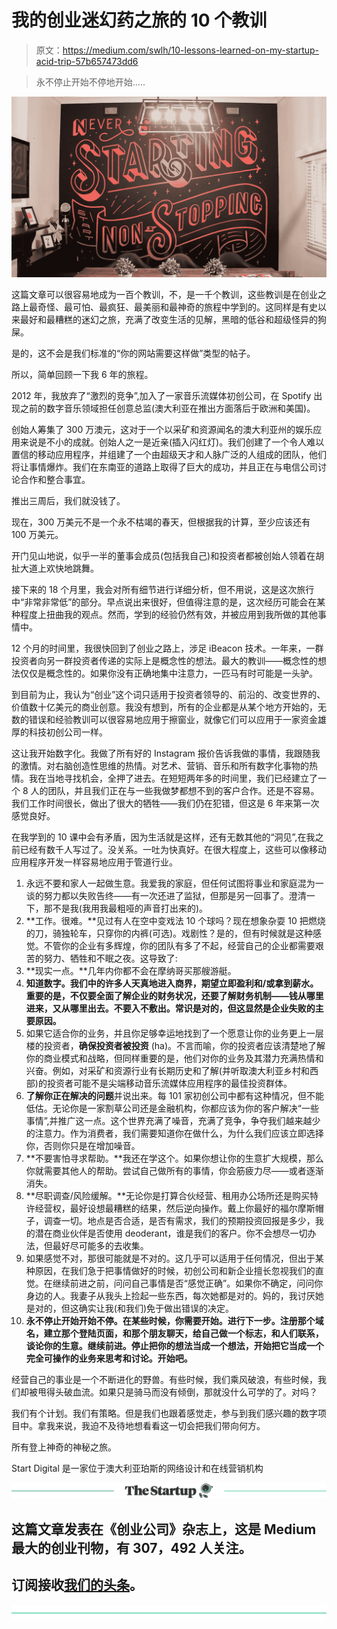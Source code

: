 # 我的创业迷幻药之旅的 10 个教训

> 原文：<https://medium.com/swlh/10-lessons-learned-on-my-startup-acid-trip-57b657473dd6>

> 永不停止开始不停地开始…..

![](img/bee14c1bb0e0bca9bc64f17d8acc4d03.png)

这篇文章可以很容易地成为一百个教训，不，是一千个教训，这些教训是在创业之路上最奇怪、最可怕、最疯狂、最美丽和最神奇的旅程中学到的。这同样是有史以来最好和最糟糕的迷幻之旅，充满了改变生活的见解，黑暗的低谷和超级怪异的狗屎。

是的，这不会是我们标准的“你的网站需要这样做”类型的帖子。

所以，简单回顾一下我 6 年的旅程。

2012 年，我放弃了“激烈的竞争”,加入了一家音乐流媒体初创公司，在 Spotify 出现之前的数字音乐领域担任创意总监(澳大利亚在推出方面落后于欧洲和美国)。

创始人筹集了 300 万澳元，这对于一个以采矿和资源闻名的澳大利亚州的娱乐应用来说是不小的成就。创始人之一是近亲(插入闪红灯)。我们创建了一个令人难以置信的移动应用程序，并组建了一个由超级天才和人脉广泛的人组成的团队，他们将让事情爆炸。我们在东南亚的道路上取得了巨大的成功，并且正在与电信公司讨论合作和整合事宜。

推出三周后，我们就没钱了。

现在，300 万美元不是一个永不枯竭的春天，但根据我的计算，至少应该还有 100 万美元。

开门见山地说，似乎一半的董事会成员(包括我自己)和投资者都被创始人领着在胡扯大道上欢快地跳舞。

接下来的 18 个月里，我会对所有细节进行详细分析，但不用说，这是这次旅行中“非常非常低”的部分。早点说出来很好，但值得注意的是，这次经历可能会在某种程度上扭曲我的观点。然而，学到的经验仍然有效，并被应用到我所做的其他事情中。

12 个月的时间里，我很快回到了创业之路上，涉足 iBeacon 技术。一年来，一群投资者向另一群投资者传递的实际上是概念性的想法。最大的教训——概念性的想法仅仅是概念性的。如果你没有正确地集中注意力，一匹马有时可能是一头驴。

到目前为止，我认为“创业”这个词只适用于投资者领导的、前沿的、改变世界的、价值数十亿美元的商业创意。我没有想到，所有的企业都是从某个地方开始的，无数的错误和经验教训可以很容易地应用于擦窗业，就像它们可以应用于一家资金雄厚的科技初创公司一样。

这让我开始数字化。我做了所有好的 Instagram 报价告诉我做的事情，我跟随我的激情。对右脑创造性思维的热情。对艺术、营销、音乐和所有数字化事物的热情。我在当地寻找机会，全押了进去。在短短两年多的时间里，我们已经建立了一个 8 人的团队，并且我们正在与一些我做梦都想不到的客户合作。还是不容易。我们工作时间很长，做出了很大的牺牲——我们仍在犯错，但这是 6 年来第一次感觉良好。

在我学到的 10 课中会有矛盾，因为生活就是这样，还有无数其他的“洞见”,在我之前已经有数千人写过了。没关系。一吐为快真好。在很大程度上，这些可以像移动应用程序开发一样容易地应用于管道行业。

1.  永远不要和家人一起做生意。我爱我的家庭，但任何试图将事业和家庭混为一谈的努力都以失败告终——有一次还进了监狱，但那是另一回事了。澄清一下，那不是我(我用我最粗哑的声音打出来的)。
2.  **工作。很难。**见过有人在空中变戏法 10 个球吗？现在想象杂耍 10 把燃烧的刀，骑独轮车，只穿你的内裤(可选)。戏剧性？是的，但有时候就是这种感觉。不管你的企业有多辉煌，你的团队有多了不起，经营自己的企业都需要艰苦的努力、牺牲和不眠之夜。这导致了:
3.  **现实一点。**几年内你都不会在摩纳哥买那艘游艇。
4.  **知道数字。我们中的许多人天真地进入商界，期望立即盈利和/或拿到薪水。重要的是，不仅要全面了解企业的财务状况，还要了解财务机制——钱从哪里进来，又从哪里出去。不要入不敷出。常识是对的，但这显然是企业失败的主要原因。**
5.  如果它适合你的业务，并且你足够幸运地找到了一个愿意让你的业务更上一层楼的投资者，**确保投资者被投资** (ha)。不言而喻，你的投资者应该清楚地了解你的商业模式和战略，但同样重要的是，他们对你的业务及其潜力充满热情和兴奋。例如，对采矿和资源行业有长期历史和了解(并听取澳大利亚乡村和西部)的投资者可能不是尖端移动音乐流媒体应用程序的最佳投资群体。
6.  **了解你正在解决的问题**并说出来。每 101 家初创公司中都有这种情况，但不能低估。无论你是一家割草公司还是金融机构，你都应该为你的客户解决“一些事情”,并推广这一点。这个世界充满了噪音，充满了竞争，争夺我们越来越少的注意力。作为消费者，我们需要知道你在做什么，为什么我们应该立即选择你，否则你只是在增加噪音。
7.  **不要害怕寻求帮助。**我还在学这个。如果你想让你的生意扩大规模，那么你就需要其他人的帮助。尝试自己做所有的事情，你会筋疲力尽——或者逐渐消失。
8.  **尽职调查/风险缓解。**无论你是打算合伙经营、租用办公场所还是购买特许经营权，最好设想最糟糕的结果，然后逆向操作。戴上你最好的福尔摩斯帽子，调查一切。地点是否合适，是否有需求，我们的预期投资回报是多少，我的潜在商业伙伴是否使用 deoderant，谁是我们的客户。你不会想尽一切办法，但最好尽可能多的去收集。
9.  如果感觉不对，那很可能就是不对的。这几乎可以适用于任何情况，但出于某种原因，在我们急于把事情做好的时候，初创公司和新企业擅长忽视我们的直觉。在继续前进之前，问问自己事情是否“感觉正确”。如果你不确定，问问你身边的人。我妻子从我头上捡起一些东西，每次她都是对的。妈的，我讨厌她是对的，但这确实让我(和我们)免于做出错误的决定。
10.  **永不停止开始开始不停。在某些时候，你需要开始。进行下一步。注册那个域名，建立那个登陆页面，和那个朋友聊天，给自己做一个标志，和人们联系，谈论你的生意。继续前进。停止把你的想法当成一个想法，开始把它当成一个完全可操作的业务来思考和讨论。开始吧。**

经营自己的事业是一个不断进化的野兽。有些时候，我们乘风破浪，有些时候，我们却被甩得头破血流。如果只是骑马而没有倾倒，那就没什么可学的了。对吗？

我们有个计划。我们有策略。但是我们也跟着感觉走，参与到我们感兴趣的数字项目中。拿我来说，我迫不及待地想看看这一切会把我们带向何方。

所有登上神奇的神秘之旅。

Start Digital 是一家位于澳大利亚珀斯的网络设计和在线营销机构

[![](img/308a8d84fb9b2fab43d66c117fcc4bb4.png)](https://medium.com/swlh)

## 这篇文章发表在《创业公司》杂志上，这是 Medium 最大的创业刊物，有 307，492 人关注。

## 订阅接收[我们的头条](http://growthsupply.com/the-startup-newsletter/)。

[![](img/b0164736ea17a63403e660de5dedf91a.png)](https://medium.com/swlh)